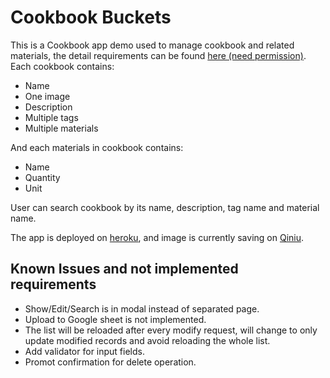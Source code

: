 # Cookbook Buckets

This is a Cookbook app demo used to manage cookbook and related materials, the detail requirements can be found [here (need permission)](https://docs.google.com/document/d/1HqX8f2sNsYNC5bJYuQCouFjFU0c4zcYv4QDEQTpslKs). Each cookbook contains:

* Name
* One image
* Description
* Multiple tags
* Multiple materials

And each materials in cookbook contains:

* Name
* Quantity
* Unit

User can search cookbook by its name, description, tag name and material name.

The app is deployed on [heroku](http://cookbook-buckets.herokuapp.com/), and image is currently saving on [Qiniu](http://qiniu.com/).

## Known Issues and not implemented requirements

* Show/Edit/Search is in modal instead of separated page.
* Upload to Google sheet is not implemented.
* The list will be reloaded after every modify request, will change to only update modified records and avoid reloading the whole list.
* Add validator for input fields.
* Promot confirmation for delete operation.




